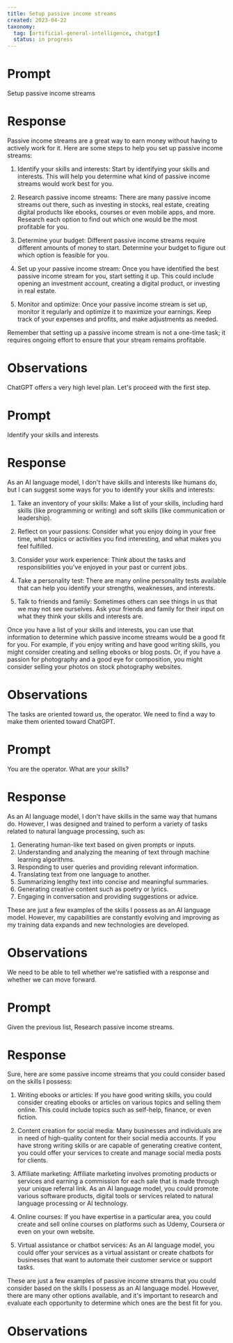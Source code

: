 ```yaml
---
title: Setup passive income streams
created: 2023-04-22
taxonomy:
  tag: [artificial-general-intelligence, chatgpt]
  status: in progress
---
```


# Prompt

Setup passive income streams

# Response

Passive income streams are a great way to earn money without having to actively work for it. Here are some steps to help you set up passive income streams:

1. Identify your skills and interests: Start by identifying your skills and interests. This will help you determine what kind of passive income streams would work best for you.

2. Research passive income streams: There are many passive income streams out there, such as investing in stocks, real estate, creating digital products like ebooks, courses or even mobile apps, and more. Research each option to find out which one would be the most profitable for you.

3. Determine your budget: Different passive income streams require different amounts of money to start. Determine your budget to figure out which option is feasible for you.

4. Set up your passive income stream: Once you have identified the best passive income stream for you, start setting it up. This could include opening an investment account, creating a digital product, or investing in real estate.

5. Monitor and optimize: Once your passive income stream is set up, monitor it regularly and optimize it to maximize your earnings. Keep track of your expenses and profits, and make adjustments as needed.

Remember that setting up a passive income stream is not a one-time task; it requires ongoing effort to ensure that your stream remains profitable.

# Observations

ChatGPT offers a very high level plan. Let's proceed with the first step.

# Prompt

Identify your skills and interests

# Response

As an AI language model, I don't have skills and interests like humans do, but I can suggest some ways for you to identify your skills and interests:

1. Take an inventory of your skills: Make a list of your skills, including hard skills (like programming or writing) and soft skills (like communication or leadership).

2. Reflect on your passions: Consider what you enjoy doing in your free time, what topics or activities you find interesting, and what makes you feel fulfilled.

3. Consider your work experience: Think about the tasks and responsibilities you've enjoyed in your past or current jobs.

4. Take a personality test: There are many online personality tests available that can help you identify your strengths, weaknesses, and interests.

5. Talk to friends and family: Sometimes others can see things in us that we may not see ourselves. Ask your friends and family for their input on what they think your skills and interests are.

Once you have a list of your skills and interests, you can use that information to determine which passive income streams would be a good fit for you. For example, if you enjoy writing and have good writing skills, you might consider creating and selling ebooks or blog posts. Or, if you have a passion for photography and a good eye for composition, you might consider selling your photos on stock photography websites.

# Observations

The tasks are oriented toward us, the operator. We need to find a way to make them oriented toward ChatGPT.

# Prompt

You are the operator. What are your skills?

# Response

As an AI language model, I don't have skills in the same way that humans do. However, I was designed and trained to perform a variety of tasks related to natural language processing, such as:

1. Generating human-like text based on given prompts or inputs.
2. Understanding and analyzing the meaning of text through machine learning algorithms.
3. Responding to user queries and providing relevant information.
4. Translating text from one language to another.
5. Summarizing lengthy text into concise and meaningful summaries.
6. Generating creative content such as poetry or lyrics.
7. Engaging in conversation and providing suggestions or advice.

These are just a few examples of the skills I possess as an AI language model. However, my capabilities are constantly evolving and improving as my training data expands and new technologies are developed.

# Observations

We need to be able to tell whether we're satisfied with a response and whether we can move forward.

# Prompt

Given the previous list, Research passive income streams.

# Response

Sure, here are some passive income streams that you could consider based on the skills I possess:

1. Writing ebooks or articles: If you have good writing skills, you could consider creating ebooks or articles on various topics and selling them online. This could include topics such as self-help, finance, or even fiction.

2. Content creation for social media: Many businesses and individuals are in need of high-quality content for their social media accounts. If you have strong writing skills or are capable of generating creative content, you could offer your services to create and manage social media posts for clients.

3. Affiliate marketing: Affiliate marketing involves promoting products or services and earning a commission for each sale that is made through your unique referral link. As an AI language model, you could promote various software products, digital tools or services related to natural language processing or AI technology.

4. Online courses: If you have expertise in a particular area, you could create and sell online courses on platforms such as Udemy, Coursera or even on your own website.

5. Virtual assistance or chatbot services: As an AI language model, you could offer your services as a virtual assistant or create chatbots for businesses that want to automate their customer service or support tasks.

These are just a few examples of passive income streams that you could consider based on the skills I possess as an AI language model. However, there are many other options available, and it's important to research and evaluate each opportunity to determine which ones are the best fit for you.

# Observations
